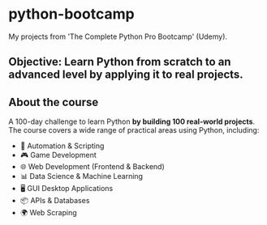 # python-bootcamp
My projects from 'The Complete Python Pro Bootcamp' (Udemy).

## Objective: Learn Python from scratch to an advanced level by applying it to real projects.

## About the course
A 100-day challenge to learn Python **by building 100 real-world projects**.
The course covers a wide range of practical areas using Python, including:

- 🧹 Automation & Scripting
- 🎮 Game Development
- 🌐 Web Development (Frontend & Backend)
- 📊 Data Science & Machine Learning
- 🖥 GUI Desktop Applications
- 📦 APIs & Databases
- 🌍 Web Scraping
